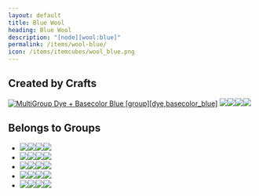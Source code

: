 ```yaml
---
layout: default
title: Blue Wool
heading: Blue Wool
description: "[node][wool:blue]"
permalink: /items/wool-blue/
icon: /items/itemcubes/wool_blue.png
---
```



## Created by Crafts

<div class="craft">
    <div>
        <span><a href="{{site.baseurl}}/items/group-dye,basecolor-blue/"><img src="{{site.baseurl}}/assets/img/items/group.png" data-toggle="tooltip" title="MultiGroup Dye + Basecolor Blue [group][dye,basecolor_blue]"></a></a></span>
        <span><a href="{{site.baseurl}}/items/group-wool/"><span class="item-group" data-toggle="tooltip" title="Group Wool [group][wool]"><img src="{{site.baseurl}}/assets/img/items/itemcubes/wool_black.png"><img src="{{site.baseurl}}/assets/img/items/itemcubes/wool_blue.png"><img src="{{site.baseurl}}/assets/img/items/itemcubes/wool_brown.png"><img src="{{site.baseurl}}/assets/img/items/itemcubes/wool_cyan.png"></span></a></span>
        <span></span>
    </div>
    <div>
        <span></span>
        <span></span>
        <span></span>
    </div>
    <div>
        <span></span>
        <span></span>
        <span></span>
    </div>
</div>


## Belongs to Groups

<ul class="list-items clearfix">
    <li><a href="{{site.baseurl}}/items/group-choppy/"><span class="item-group" data-toggle="tooltip" title="Group Choppy [group][choppy]"><img src="{{site.baseurl}}/assets/img/items/itemcubes/default_tree.png"><img src="{{site.baseurl}}/assets/img/items/itemcubes/stairs_slab_junglewood.png"><img src="{{site.baseurl}}/assets/img/items/itemcubes/stairs_slab_pinewood.png"><img src="{{site.baseurl}}/assets/img/items/itemcubes/stairs_slab_wood.png"></span></a></li>
    <li><a href="{{site.baseurl}}/items/group-flammable/"><span class="item-group" data-toggle="tooltip" title="Group Flammable [group][flammable]"><img src="{{site.baseurl}}/assets/img/items/itemcubes/default_leaves.png"><img src="{{site.baseurl}}/assets/img/items/itemcubes/default_tree.png"><img src="{{site.baseurl}}/assets/img/items/itemcubes/stairs_slab_junglewood.png"><img src="{{site.baseurl}}/assets/img/items/itemcubes/stairs_slab_pinewood.png"></span></a></li>
    <li><a href="{{site.baseurl}}/items/group-oddly-breakable-by-hand/"><span class="item-group" data-toggle="tooltip" title="Group Oddly Breakable By Hand [group][oddly_breakable_by_hand]"><img src="{{site.baseurl}}/assets/img/items/itemcubes/default_leaves.png"><img src="{{site.baseurl}}/assets/img/items/itemcubes/stairs_slab_junglewood.png"><img src="{{site.baseurl}}/assets/img/items/itemcubes/stairs_slab_pinewood.png"><img src="{{site.baseurl}}/assets/img/items/itemcubes/stairs_slab_wood.png"></span></a></li>
    <li><a href="{{site.baseurl}}/items/group-snappy/"><span class="item-group" data-toggle="tooltip" title="Group Snappy [group][snappy]"><img src="{{site.baseurl}}/assets/img/items/itemcubes/default_leaves.png"><img src="{{site.baseurl}}/assets/img/items/itemcubes/default_tree.png"><img src="{{site.baseurl}}/assets/img/items/itemcubes/farming_seed_cotton.png"><img src="{{site.baseurl}}/assets/img/items/itemcubes/farming_seed_wheat.png"></span></a></li>
    <li><a href="{{site.baseurl}}/items/group-wool/"><span class="item-group" data-toggle="tooltip" title="Group Wool [group][wool]"><img src="{{site.baseurl}}/assets/img/items/itemcubes/wool_black.png"><img src="{{site.baseurl}}/assets/img/items/itemcubes/wool_blue.png"><img src="{{site.baseurl}}/assets/img/items/itemcubes/wool_brown.png"><img src="{{site.baseurl}}/assets/img/items/itemcubes/wool_cyan.png"></span></a></li>
</ul>
